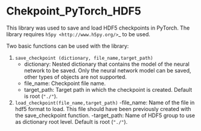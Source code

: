 # Chekpoint_PyTorch_HDF5

This library was used to save and load HDF5 checkpoints in PyTorch.  The library requires `h5py <http://www.h5py.org/>`_ to be used.

Two basic functions can be used with the library: 
1) ``save_checkpoint (dictionary, file_name,target_path)``
    - dictionary:  Nested dictionary that contains the model of the neural network to be saved. Only the neural network model can be saved, other types of objects are not supported.
    - file_name: Checkpoint file name. 
    - target_path: Target path in which the checkpoint is created.  Default is root (`` "./" ``).
2) ``load_checkpoint(file_name,target_path)``
    -file_name: Name of the file in hdf5 format to load. This file should have been previously created with the save_checkpoint function.
    -target_path: Name of HDF5 group to use as dictionary root level. Default is root (`` "./" ``).
